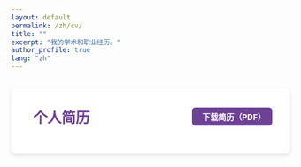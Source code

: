 ```yaml
---
layout: default
permalink: /zh/cv/
title: ""
excerpt: "我的学术和职业经历。"
author_profile: true
lang: "zh"
---
```


<style>
/* 主容器 */
.cv-container {
  max-width: 900px;
  margin: 2rem auto;
  background: #fff;
  padding: 2rem;
  border-radius: 8px;
  box-shadow: 0 4px 8px rgba(0,0,0,0.1);
}

/* 头部部分 */
.cv-header {
  display: flex;
  justify-content: space-between;
  align-items: center;
  flex-wrap: nowrap;
  gap: 12px;
  margin-bottom: 1rem;
}

/* 标题样式 */
.cv-header h1 {
  font-size: 1.6rem;
  font-weight: bold;
  color: #6d4195;
  display: flex;
  align-items: center;
  gap: 8px;
  margin: 0;
  white-space: nowrap;
}

/* 文档图标 */
.cv-header i {
  font-size: 1.5rem;
  color: #6d4195;
}

/* 下载按钮 */
.cv-download-btn {
  display: inline-flex;
  align-items: center;
  gap: 6px;
  background: #6d4195;
  color: white;
  font-weight: bold;
  padding: 6px 12px;
  font-size: 0.9rem;
  border-radius: 6px;
  text-decoration: none;
  border: none;
  transition: background 0.3s, transform 0.2s;
  white-space: nowrap;
}

.cv-download-btn i {
  font-size: 1.2rem;
  color: white !important;
}

.cv-download-btn:hover {
  background: #4b2a66;
  transform: scale(1.05);
}

/* PDF 预览容器 */
.iframe-wrapper {
  overflow: hidden;
  border-radius: 8px;
  box-shadow: 0 2px 6px rgba(0,0,0,0.15);
}

/* PDF 渲染 Canvas */
#pdf-viewer {
  width: 100%;
  max-width: 100%;
  border-radius: 8px;
}

/* 移动端适配 */
@media (max-width: 768px) {
  .cv-header {
    flex-wrap: nowrap;
    gap: 10px;
  }

  .cv-header h1 {
    font-size: 1.4rem;
  }

  .cv-download-btn {
    font-size: 0.8rem;
    padding: 5px 10px;
  }
}
</style>

<div class="cv-container">
  <!-- 头部 -->
  <div class="cv-header">
    <h1>
      <i class="fa-solid fa-file-lines"></i> 个人简历
    </h1>
    <a href="{{ site.baseurl }}/assets/resumes zh.pdf" class="cv-download-btn" download="吴骋的简历.pdf">
      <i class="fa-solid fa-download"></i> 下载简历（PDF）
    </a>
  </div>

  <!-- PDF 预览 -->
  <div class="iframe-wrapper">
    <canvas id="pdf-viewer"></canvas>
  </div>
</div>

<!-- 引入 PDF.js -->
<script src="https://cdnjs.cloudflare.com/ajax/libs/pdf.js/2.14.305/pdf.min.js"></script>
<script>
  document.addEventListener("DOMContentLoaded", function () {
    var url = "{{ site.baseurl }}/assets/resumes zh.pdf"; // 本地 PDF 地址

    var loadingTask = pdfjsLib.getDocument(url);
    loadingTask.promise.then(function(pdf) {
      pdf.getPage(1).then(function(page) {
        var scale = 1.5;
        var viewport = page.getViewport({ scale: scale });

        var canvas = document.getElementById('pdf-viewer');
        var context = canvas.getContext('2d');
        canvas.height = viewport.height;
        canvas.width = viewport.width;

        var renderContext = {
          canvasContext: context,
          viewport: viewport
        };
        page.render(renderContext);
      });
    });
  });
</script>
